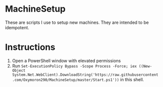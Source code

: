 # MachineSetup
These are scripts I use to setup new machines. They are intended to be idempotent.

# Instructions
1. Open a PowerShell window with elevated permissions
2. Run `Set-ExecutionPolicy Bypass -Scope Process -Force; iex ((New-Object System.Net.WebClient).DownloadString('https://raw.githubusercontent.com/Oxymoron290/MachineSetup/master/Start.ps1'))` in this shell.